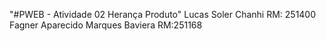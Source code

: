 "#PWEB - Atividade 02 Herança Produto" 
Lucas Soler Chanhi
RM: 251400
Fagner Aparecido Marques Baviera
RM:251168
